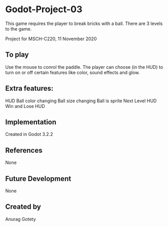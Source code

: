 # Godot-Project-03
This game requires the player to break bricks with a ball. There are 3 levels to the game. 

Project for MSCH-C220, 11 November 2020


## To play
Use the mouse to conrol the paddle. The player can choose (in the HUD) to turn on or off certain features like color, sound effects and glow.

## Extra features:
HUD
Ball color changing
Ball size changing
Ball is sprite
Next Level HUD
Win and Lose HUD


## Implementation
Created in Godot 3.2.2


## References
None

## Future Development
None

## Created by 
Anurag Gotety

